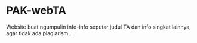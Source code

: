 # PAK-webTA
Website buat ngumpulin info-info seputar judul TA dan info singkat lainnya, agar tidak ada plagiarism...
